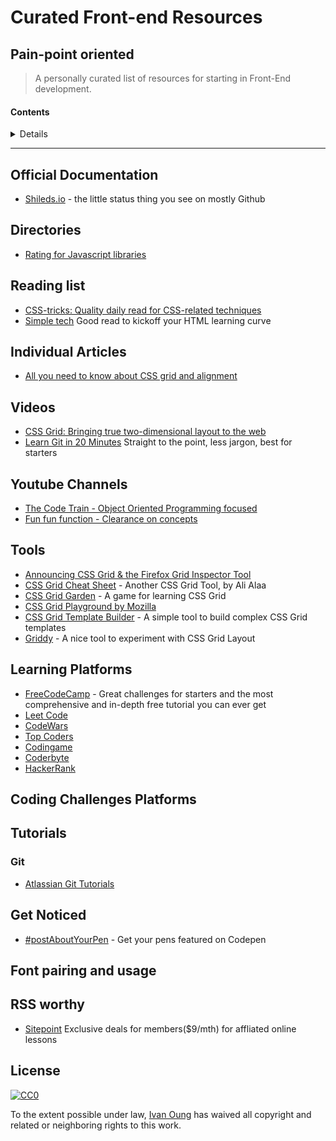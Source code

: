 # Curated Front-end Resources
## Pain-point oriented
> A personally curated list of resources for starting in Front-End development.


#### Contents

<details>

<!-- toc -->
- [Official Documentation](#official-documentation)
- [Directories](#directories)
- [Reading List](#reading-list)
- [Individual Articles](#individual-articles)
- [Videos](#videos)
- [Youtube Channels](#youtube-channels)
- [Tools](#tools)
- [Learning Platforms](#learning-platoforms)
- [Coding Challenges Platforms](#coding-challenges-platforms)
- [Tutorials](#tutorials)
    - [Git](#git) - To start version controlling your projects
- [Getting noticed - feature your work](#get-noticed)
- [Font pairing and usage](#font-paring-and-usage)
- [RSS worthy](#rss-worthy) - To keep them in your reading list
<!-- tocstop -->

</details>

---

## Official Documentation

* [Shileds.io](https://github.com/valentinogagliardi/awesome-css-grid/edit/master/README.md) - the little status thing you see on mostly Github

## Directories

* [Rating for Javascript libraries](https://www.javascripting.com/)

## Reading list

* [CSS-tricks: Quality daily read for CSS-related techniques](https://css-tricks.com/)
* [Simple tech](http://www.htmldog.com/techniques/) Good read to kickoff your HTML learning curve

## Individual Articles
* [All you need to know about CSS grid and alignment](https://css-tricks.com/snippets/css/complete-guide-grid/)

## Videos

* [CSS Grid: Bringing true two-dimensional layout to the web](https://channel9.msdn.com/Events/WebPlatformSummit/Microsoft-Edge-Web-Summit-2017/ES08)
* [Learn Git in 20 Minutes](https://www.youtube.com/watch?v=Y9XZQO1n_7c) Straight to the point, less jargon, best for starters

## Youtube Channels
* [The Code Train - Object Oriented Programming focused](https://www.youtube.com/channel/UCvjgXvBlbQiydffZU7m1_aw)
* [Fun fun function - Clearance on concepts](https://www.youtube.com/channel/UCO1cgjhGzsSYb1rsB4bFe4Q)


## Tools

* [Announcing CSS Grid & the Firefox Grid Inspector Tool](https://www.youtube.com/watch?v=16enLRDbOyY)
* [CSS Grid Cheat Sheet](https://alialaa.github.io/css-grid-cheat-sheet/) - Another CSS Grid Tool, by Ali Alaa
* [CSS Grid Garden](http://cssgridgarden.com/) - A game for learning CSS Grid
* [CSS Grid Playground by Mozilla](https://mozilladevelopers.github.io/playground/)
* [CSS Grid Template Builder](http://codepen.io/anthonydugois/full/RpYBmy) - A simple tool to build complex CSS Grid templates
* [Griddy](http://griddy.io) - A nice tool to experiment with CSS Grid Layout


## Learning Platforms

* [FreeCodeCamp](https://www.freecodecamp.org/) - Great challenges for starters and the most comprehensive and in-depth free tutorial you can ever get
* [Leet Code](https://leetcode.com/)
* [CodeWars](https://www.codewars.com/)
* [Top Coders](https://www.topcoder.com/)
* [Codingame](https://www.codingame.com/start)
* [Coderbyte](https://coderbyte.com/)
* [HackerRank](https://www.hackerrank.com/dashboard)

## Coding Challenges Platforms

## Tutorials


### Git

* [Atlassian Git Tutorials](https://www.atlassian.com/git/tutorials)


## Get Noticed

* [#postAboutYourPen](https://codepen.io/rachsmith/project/full/Darjgq/) - Get your pens featured on Codepen


## Font pairing and usage

## RSS worthy
* [Sitepoint](https://www.sitepoint.com/) Exclusive deals for members($9/mth) for affliated online lessons


## License

[![CC0](http://mirrors.creativecommons.org/presskit/buttons/88x31/svg/cc-zero.svg)](https://creativecommons.org/publicdomain/zero/1.0/)

To the extent possible under law, [Ivan Oung](https://github.com/ivanoung/) has waived all copyright and related or neighboring rights to this work.
